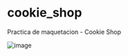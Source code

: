 # cookie_shop
Practica de maquetacion - Cookie Shop

![image](https://github.com/user-attachments/assets/85d6799f-95d2-4939-863a-e7c99c3bc9a3)

